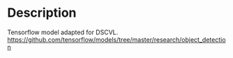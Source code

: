 # Description
Tensorflow model adapted for DSCVL. 
https://github.com/tensorflow/models/tree/master/research/object_detection
